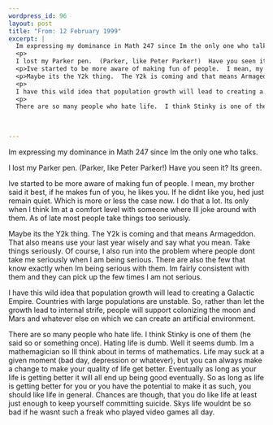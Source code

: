 ```yaml
--- 
wordpress_id: 96
layout: post
title: "From: 12 February 1999"
excerpt: |
  Im expressing my dominance in Math 247 since Im the only one who talks.
  <p>
  I lost my Parker pen.  (Parker, like Peter Parker!)  Have you seen it?  Its green.
  <p>Ive started to be more aware of making fun of people.  I mean, my brother said it best, if he makes fun of you, he likes you.  If he didnt like you, hed just remain quiet.  Which is more or less the case now.  I do that a lot.  Its only when I think Im at a comfort level with someone where Ill joke around with them.  As of late most people take things too seriously.
  <p>Maybe its the Y2k thing.  The Y2k is coming and that means Armageddon.  That also means use your last year wisely and say what you mean.  Take things seriously.  Of course, I also run into the problem where people dont take me seriously when I am being serious.  There are also the few that know exactly when Im being serious with them.  Im fairly consistent with them and they can pick up the few times I am not serious.
  <p>
  I have this wild idea that population growth will lead to creating a Galactic Empire.  Countries with large populations are unstable.  So, rather than let the growth lead to internal strife, people will support colonizing the moon and Mars and whatever else on which we can create an artificial environment.
  <p>
  There are so many people who hate life.  I think Stinky is one of them (he said so or something once).  Hating life is dumb.  Well it seems dumb.  Im a mathemagician so Ill think about in terms of mathematics.  Life may suck at a given moment (bad day, depression or whatever), but you can always make a change to make your quality of life get better.  Eventually as long as your life is getting better it will all end up being good eventually.  So as long as life is getting better for you or you have the potential to make it as such, you should like life in general.  Chances are though, that you do like life at least just enough to keep yourself committing suicide. Skys life wouldnt be so bad if he wasnt such a freak who played video games all day.
  
  

---
```

Im expressing my dominance in Math 247 since Im the only one who talks.
<p>
I lost my Parker pen.  (Parker, like Peter Parker!)  Have you seen it?  Its green.
<p>Ive started to be more aware of making fun of people.  I mean, my brother said it best, if he makes fun of you, he likes you.  If he didnt like you, hed just remain quiet.  Which is more or less the case now.  I do that a lot.  Its only when I think Im at a comfort level with someone where Ill joke around with them.  As of late most people take things too seriously.
<p>Maybe its the Y2k thing.  The Y2k is coming and that means Armageddon.  That also means use your last year wisely and say what you mean.  Take things seriously.  Of course, I also run into the problem where people dont take me seriously when I am being serious.  There are also the few that know exactly when Im being serious with them.  Im fairly consistent with them and they can pick up the few times I am not serious.
<p>
I have this wild idea that population growth will lead to creating a Galactic Empire.  Countries with large populations are unstable.  So, rather than let the growth lead to internal strife, people will support colonizing the moon and Mars and whatever else on which we can create an artificial environment.
<p>
There are so many people who hate life.  I think Stinky is one of them (he said so or something once).  Hating life is dumb.  Well it seems dumb.  Im a mathemagician so Ill think about in terms of mathematics.  Life may suck at a given moment (bad day, depression or whatever), but you can always make a change to make your quality of life get better.  Eventually as long as your life is getting better it will all end up being good eventually.  So as long as life is getting better for you or you have the potential to make it as such, you should like life in general.  Chances are though, that you do like life at least just enough to keep yourself committing suicide. Skys life wouldnt be so bad if he wasnt such a freak who played video games all day.


